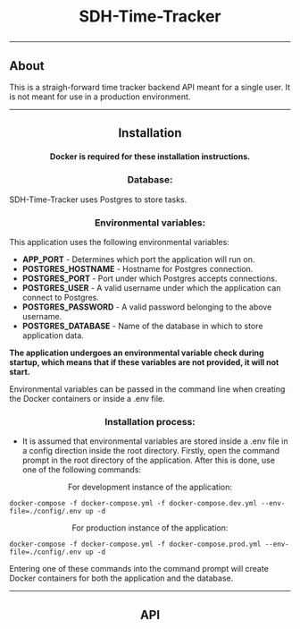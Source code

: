 # <p align="center">SDH-Time-Tracker</p>

------------

## <p align="center"></p>About
This is a straigh-forward time tracker backend API meant for a single user. It is not meant for use in a production environment.

------------

## <p align="center">Installation</p>

<div align="center">

**Docker is required for these installation instructions.**

</div>

### <p align="center">Database:</p>
SDH-Time-Tracker uses Postgres to store tasks.

### <p align="center">Environmental variables:</p>
This application uses the following environmental variables:
- **APP_PORT** - Determines which port the application will run on.
- **POSTGRES_HOSTNAME** - Hostname for Postgres connection.
- **POSTGRES_PORT** - Port under which Postgres accepts connections.
- **POSTGRES_USER** - A valid username under which the application can connect to Postgres.
- **POSTGRES_PASSWORD** - A valid password belonging to the above username.
- **POSTGRES_DATABASE** - Name of the database in which to store application data.

**The application undergoes an environmental variable check during startup, which means that if these variables are not provided, it will not start.**

Environmental variables can be passed in the command line when creating the Docker containers or inside a .env file.

### <p align="center">Installation process:</p>
* It is assumed that environmental variables are stored inside a .env file in a config direction inside the root directory.
Firstly, open the command prompt in the root directory of the application. After this is done, use one of the following commands:

<p align="center">For development instance of the application:</p>

```
docker-compose -f docker-compose.yml -f docker-compose.dev.yml --env-file=./config/.env up -d
```

<p align="center">For production instance of the application:</p>

```
docker-compose -f docker-compose.yml -f docker-compose.prod.yml --env-file=./config/.env up -d
```

Entering one of these commands into the command prompt will create Docker containers for both the application and the database.

------------

## <p align="center">API</p>
